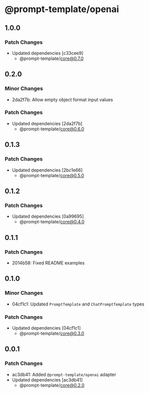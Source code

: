 # @prompt-template/openai

## 1.0.0

### Patch Changes

- Updated dependencies [c33cee9]
  - @prompt-template/core@0.7.0

## 0.2.0

### Minor Changes

- 2da2f7b: Allow empty object format input values

### Patch Changes

- Updated dependencies [2da2f7b]
  - @prompt-template/core@0.6.0

## 0.1.3

### Patch Changes

- Updated dependencies [2bc1e66]
  - @prompt-template/core@0.5.0

## 0.1.2

### Patch Changes

- Updated dependencies [0a99695]
  - @prompt-template/core@0.4.0

## 0.1.1

### Patch Changes

- 2014b58: Fixed README examples

## 0.1.0

### Minor Changes

- 04cf1c1: Updated `PromptTemplate` and `ChatPromptTemplate` types

### Patch Changes

- Updated dependencies [04cf1c1]
  - @prompt-template/core@0.3.0

## 0.0.1

### Patch Changes

- ac3db41: Added `@prompt-template/openai` adapter
- Updated dependencies [ac3db41]
  - @prompt-template/core@0.2.0
